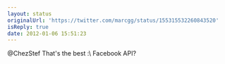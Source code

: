 ```yaml
---
layout: status
originalUrl: 'https://twitter.com/marcgg/status/155315532260843520'
isReply: true
date: 2012-01-06 15:51:23
---
```


@ChezStef That's the best :\ Facebook API?
